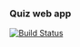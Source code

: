 ### Quiz web app

[![Build Status](https://semaphoreci.com/api/v1/iolivia/quiz-web/branches/master/shields_badge.svg)](https://semaphoreci.com/iolivia/quiz-web)